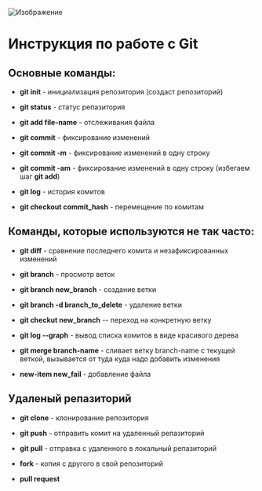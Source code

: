 
![Изображение](https://upload.wikimedia.org/wikipedia/commons/thumb/4/48/Markdown-mark.svg/1920px-Markdown-mark.svg.png "Логотип Markdown")
# **Инструкция по работе с Git**

## Основные команды:

* **git init** - инициализация репозитория (создаст репозиторий)

* **git status** - статус репазитория

* **git add file-name** - отслеживания файла 

* **git commit** - фиксирование изменений

* **git commit -m** - фиксирование изменений в одну строку

* **git commit -am** - фиксирование изменений в одну строку (избегаем шаг __git add__)

* **git log** - история комитов 

* **git checkout commit_hash** - перемещение по комитам

## Команды, которые используются не так часто:

* **git diff** - сравнение последнего комита и незафиксированных изменений 

* **git branch** - просмотр веток

* **git branch new_branch** - создание ветки

* **git branch -d branch_to_delete** - удаление ветки

* **git checkut new_branch** -- переход на конкретную ветку

* **git log --graph** - вывод списка комитов в виде красивого дерева

* **git merge branch-name** - сливает ветку branch-name с текущей веткой, вызывается от туда куда надо добавить изменения

* **new-item new_fail** - добавление файла

## Удаленый репазиторий

* **git clone** - клонирование репозитория

* **git push** - отправить комит на удаленный репазиторий

* **git pull** - отправка с удаленного в локальный репазиторий

* **fork** - копия с другого в свой репозиторий

* **pull request** 

